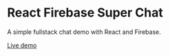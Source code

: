 # React Firebase Super Chat

A simple fullstack chat demo with React and Firebase.  

[Live demo](https://fireship-demos.web.app/)
